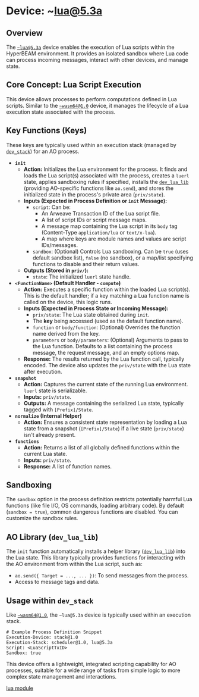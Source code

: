 # Device: ~lua@5.3a

## Overview

The [`~lua@5.3a`](../resources/source-code/dev_lua.md) device enables the execution of Lua scripts within the HyperBEAM environment. It provides an isolated sandbox where Lua code can process incoming messages, interact with other devices, and manage state.

## Core Concept: Lua Script Execution

This device allows processes to perform computations defined in Lua scripts. Similar to the [`~wasm64@1.0`](../resources/source-code/dev_wasm.md) device, it manages the lifecycle of a Lua execution state associated with the process.

## Key Functions (Keys)

These keys are typically used within an execution stack (managed by [`dev_stack`](../resources/source-code/dev_stack.md)) for an AO process.

*   **`init`**
    *   **Action:** Initializes the Lua environment for the process. It finds and loads the Lua script(s) associated with the process, creates a `luerl` state, applies sandboxing rules if specified, installs the [`dev_lua_lib`](../resources/source-code/dev_lua_lib.md) (providing AO-specific functions like `ao.send`), and stores the initialized state in the process's private area (`priv/state`).
    *   **Inputs (Expected in Process Definition or `init` Message):**
        *   `script`: Can be:
            *   An Arweave Transaction ID of the Lua script file.
            *   A list of script IDs or script message maps.
            *   A message map containing the Lua script in its `body` tag (Content-Type `application/lua` or `text/x-lua`).
            *   A map where keys are module names and values are script IDs/messages.
        *   `sandbox`: (Optional) Controls Lua sandboxing. Can be `true` (uses default sandbox list), `false` (no sandbox), or a map/list specifying functions to disable and their return values.
    *   **Outputs (Stored in `priv/`):**
        *   `state`: The initialized `luerl` state handle.
*   **`<FunctionName>` (Default Handler - `compute`)**
    *   **Action:** Executes a specific function within the loaded Lua script(s). This is the default handler; if a key matching a Lua function name is called on the device, this logic runs.
    *   **Inputs (Expected in Process State or Incoming Message):**
        *   `priv/state`: The Lua state obtained during `init`.
        *   The **key** being accessed (used as the default function name).
        *   `function` or `body/function`: (Optional) Overrides the function name derived from the key.
        *   `parameters` or `body/parameters`: (Optional) Arguments to pass to the Lua function. Defaults to a list containing the process message, the request message, and an empty options map.
    *   **Response:** The results returned by the Lua function call, typically encoded. The device also updates the `priv/state` with the Lua state after execution.
*   **`snapshot`**
    *   **Action:** Captures the current state of the running Lua environment. `luerl` state is serializable.
    *   **Inputs:** `priv/state`.
    *   **Outputs:** A message containing the serialized Lua state, typically tagged with `[Prefix]/State`.
*   **`normalize` (Internal Helper)**
    *   **Action:** Ensures a consistent state representation by loading a Lua state from a snapshot (`[Prefix]/State`) if a live state (`priv/state`) isn't already present.
*   **`functions`**
    *   **Action:** Returns a list of all globally defined functions within the current Lua state.
    *   **Inputs:** `priv/state`.
    *   **Response:** A list of function names.

## Sandboxing

The `sandbox` option in the process definition restricts potentially harmful Lua functions (like file I/O, OS commands, loading arbitrary code). By default (`sandbox = true`), common dangerous functions are disabled. You can customize the sandbox rules.

## AO Library (`dev_lua_lib`)

The `init` function automatically installs a helper library ([`dev_lua_lib`](../resources/source-code/dev_lua_lib.md)) into the Lua state. This library typically provides functions for interacting with the AO environment from within the Lua script, such as:

*   `ao.send({ Target = ..., ... })`: To send messages from the process.
*   Access to message tags and data.

## Usage within `dev_stack`

Like [`~wasm64@1.0`](../resources/source-code/dev_wasm.md), the `~lua@5.3a` device is typically used within an execution stack.

```text
# Example Process Definition Snippet
Execution-Device: stack@1.0
Execution-Stack: scheduler@1.0, lua@5.3a
Script: <LuaScriptTxID>
Sandbox: true
```

This device offers a lightweight, integrated scripting capability for AO processes, suitable for a wide range of tasks from simple logic to more complex state management and interactions.

[lua module](../resources/source-code/dev_lua.md)